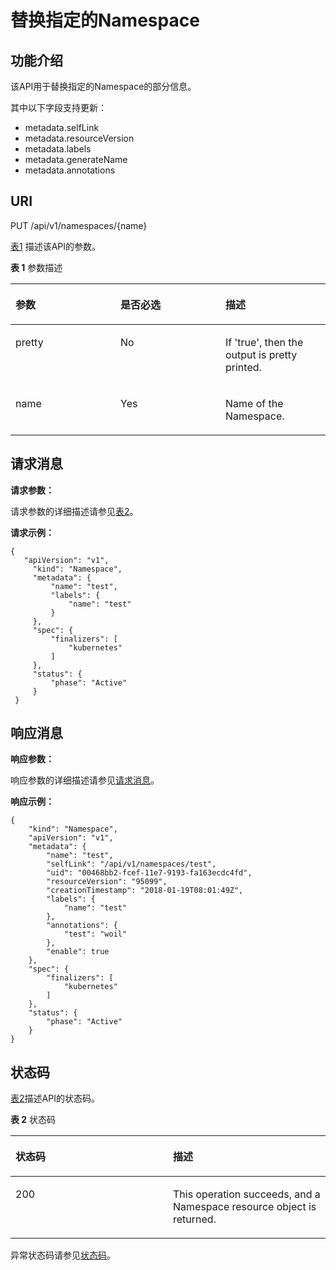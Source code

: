 # 替换指定的Namespace<a name="cce_02_0053"></a>

## 功能介绍<a name="se64c62bbc28a47689949a123d846c8ca"></a>

该API用于替换指定的Namespace的部分信息。

其中以下字段支持更新：

-   metadata.selfLink
-   metadata.resourceVersion
-   metadata.labels
-   metadata.generateName
-   metadata.annotations

## URI<a name="sa913bc0ccab7450b8923451bf9f15c04"></a>

PUT /api/v1/namespaces/\{name\}

[表1](#zh-cn_topic_0079615038_table49444123)  描述该API的参数。

**表 1**  参数描述

<a name="zh-cn_topic_0079615038_table49444123"></a>
<table><thead align="left"><tr id="zh-cn_topic_0079615038_row14601642"><th class="cellrowborder" valign="top" width="33.33333333333333%" id="mcps1.2.4.1.1"><p id="zh-cn_topic_0079615038_p41882373"><a name="zh-cn_topic_0079615038_p41882373"></a><a name="zh-cn_topic_0079615038_p41882373"></a>参数</p>
</th>
<th class="cellrowborder" valign="top" width="33.33333333333333%" id="mcps1.2.4.1.2"><p id="p13489349201632"><a name="p13489349201632"></a><a name="p13489349201632"></a>是否必选</p>
</th>
<th class="cellrowborder" valign="top" width="33.33333333333333%" id="mcps1.2.4.1.3"><p id="p18895455201632"><a name="p18895455201632"></a><a name="p18895455201632"></a>描述</p>
</th>
</tr>
</thead>
<tbody><tr id="zh-cn_topic_0079615038_row13608105"><td class="cellrowborder" valign="top" width="33.33333333333333%" headers="mcps1.2.4.1.1 "><p id="zh-cn_topic_0079615038_p28514710"><a name="zh-cn_topic_0079615038_p28514710"></a><a name="zh-cn_topic_0079615038_p28514710"></a>pretty</p>
</td>
<td class="cellrowborder" valign="top" width="33.33333333333333%" headers="mcps1.2.4.1.2 "><p id="zh-cn_topic_0079615038_p27990155"><a name="zh-cn_topic_0079615038_p27990155"></a><a name="zh-cn_topic_0079615038_p27990155"></a>No</p>
</td>
<td class="cellrowborder" valign="top" width="33.33333333333333%" headers="mcps1.2.4.1.3 "><p id="zh-cn_topic_0079615038_p52610097"><a name="zh-cn_topic_0079615038_p52610097"></a><a name="zh-cn_topic_0079615038_p52610097"></a>If 'true', then the output is pretty printed.</p>
</td>
</tr>
<tr id="zh-cn_topic_0079615038_row27655246"><td class="cellrowborder" valign="top" width="33.33333333333333%" headers="mcps1.2.4.1.1 "><p id="zh-cn_topic_0079615038_p25482430"><a name="zh-cn_topic_0079615038_p25482430"></a><a name="zh-cn_topic_0079615038_p25482430"></a>name</p>
</td>
<td class="cellrowborder" valign="top" width="33.33333333333333%" headers="mcps1.2.4.1.2 "><p id="zh-cn_topic_0079615038_p50810959"><a name="zh-cn_topic_0079615038_p50810959"></a><a name="zh-cn_topic_0079615038_p50810959"></a>Yes</p>
</td>
<td class="cellrowborder" valign="top" width="33.33333333333333%" headers="mcps1.2.4.1.3 "><p id="zh-cn_topic_0079615038_p22047016"><a name="zh-cn_topic_0079615038_p22047016"></a><a name="zh-cn_topic_0079615038_p22047016"></a>Name of the Namespace.</p>
</td>
</tr>
</tbody>
</table>

## 请求消息<a name="zh-cn_topic_0079615038_ref458676991"></a>

**请求参数：**

请求参数的详细描述请参见[表2](创建Namespace.md#zh-cn_topic_0079615062_ref458759029)。

**请求示例：**

```
{ 
   "apiVersion": "v1", 
     "kind": "Namespace", 
     "metadata": { 
         "name": "test", 
         "labels": { 
             "name": "test" 
         } 
     }, 
     "spec": { 
         "finalizers": [ 
             "kubernetes" 
         ] 
     }, 
     "status": { 
         "phase": "Active" 
     } 
 }
```

## 响应消息<a name="s71d64222a34d4101aa1732e19c992943"></a>

**响应参数：**

响应参数的详细描述请参见[请求消息](#zh-cn_topic_0079615038_ref458676991)。

**响应示例：**

```
{
    "kind": "Namespace",
    "apiVersion": "v1",
    "metadata": {
        "name": "test",
        "selfLink": "/api/v1/namespaces/test",
        "uid": "00468bb2-fcef-11e7-9193-fa163ecdc4fd",
        "resourceVersion": "95099",
        "creationTimestamp": "2018-01-19T08:01:49Z",
        "labels": {
            "name": "test"
        },
        "annotations": {
            "test": "woil"
        },
        "enable": true
    },
    "spec": {
        "finalizers": [
            "kubernetes"
        ]
    },
    "status": {
        "phase": "Active"
    }
}
```

## 状态码<a name="sa1abf64108814721a77b395a50d806c0"></a>

[表2](#zh-cn_topic_0079615038_table42343927)描述API的状态码。

**表 2**  状态码

<a name="zh-cn_topic_0079615038_table42343927"></a>
<table><thead align="left"><tr id="zh-cn_topic_0079615038_row47812724"><th class="cellrowborder" valign="top" width="50%" id="mcps1.2.3.1.1"><p id="p46755442201632"><a name="p46755442201632"></a><a name="p46755442201632"></a>状态码</p>
</th>
<th class="cellrowborder" valign="top" width="50%" id="mcps1.2.3.1.2"><p id="p29094489201632"><a name="p29094489201632"></a><a name="p29094489201632"></a>描述</p>
</th>
</tr>
</thead>
<tbody><tr id="zh-cn_topic_0079615038_row11627434"><td class="cellrowborder" valign="top" width="50%" headers="mcps1.2.3.1.1 "><p id="zh-cn_topic_0079615038_p2298077"><a name="zh-cn_topic_0079615038_p2298077"></a><a name="zh-cn_topic_0079615038_p2298077"></a>200</p>
</td>
<td class="cellrowborder" valign="top" width="50%" headers="mcps1.2.3.1.2 "><p id="zh-cn_topic_0079615038_p51926520"><a name="zh-cn_topic_0079615038_p51926520"></a><a name="zh-cn_topic_0079615038_p51926520"></a>This operation succeeds, and a Namespace resource object is returned.</p>
</td>
</tr>
</tbody>
</table>

异常状态码请参见[状态码](状态码.md)。

